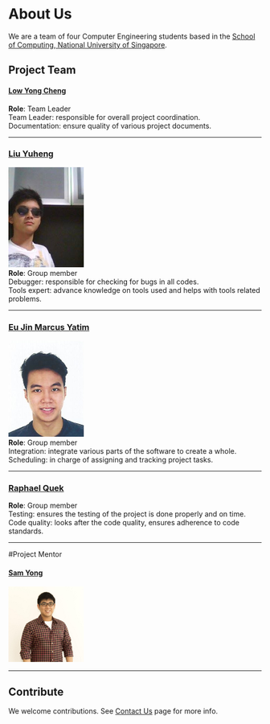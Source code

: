 # About Us

We are a team of four Computer Engineering students based in the [School of Computing, National University of Singapore](http://www.comp.nus.edu.sg). 

## Project Team

#### [**Low Yong Cheng**](https://github.com/yongchenglow)
**Role**: Team Leader<br>
Team Leader: responsible for overall project coordination.<br>
Documentation: ensure quality of various project documents.

-----

### [**Liu Yuheng**](https://github.com/E0003705)
<img src='images/LiuYuheng.jpg' width="150"><br>
**Role**:  Group member<br>
Debugger: responsible for checking for bugs in all codes.<br>
Tools expert: advance knowledge on tools used and helps with tools related problems.

-----

### [**Eu Jin Marcus Yatim**](https://github.com/a0124453)
<img src='images/EuJinMarcusYatim.jpg' width="150"><br>
**Role**: Group member<br>
Integration: integrate various parts of the software to create a whole.<br>
Scheduling: in charge of assigning and tracking project tasks.

-----

### [**Raphael Quek**](https://github.com/raphaelquek)
**Role**: Group member<br>
Testing: ensures the testing of the project is done properly and on time.<br>
Code quality: looks after the code quality, ensures adherence to code standards.

-----

#Project Mentor
#### [**Sam Yong**](https://github.com/mauris)
 <img src="images/SamYong.jpeg" width="150"><br>
 
------

## Contribute

We welcome contributions. See [Contact Us](ContactUs.md) page for more info.
